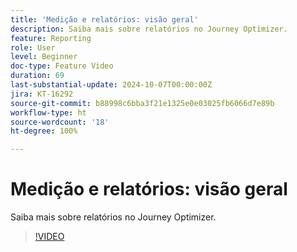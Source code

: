 ```yaml
---
title: 'Medição e relatórios: visão geral'
description: Saiba mais sobre relatórios no Journey Optimizer.
feature: Reporting
role: User
level: Beginner
doc-type: Feature Video
duration: 69
last-substantial-update: 2024-10-07T00:00:00Z
jira: KT-16292
source-git-commit: b88998c6bba3f21e1325e0e03025fb6066d7e89b
workflow-type: ht
source-wordcount: '18'
ht-degree: 100%

---
```



# Medição e relatórios: visão geral

Saiba mais sobre relatórios no Journey Optimizer.

>[!VIDEO](https://video.tv.adobe.com/v/3432673/?learn=on)
